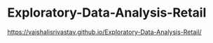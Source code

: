 # Exploratory-Data-Analysis-Retail
https://vaishalisrivastav.github.io/Exploratory-Data-Analysis-Retail/
